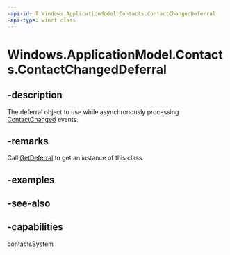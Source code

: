 ```yaml
---
-api-id: T:Windows.ApplicationModel.Contacts.ContactChangedDeferral
-api-type: winrt class
---
```


<!-- Class syntax.
public class ContactChangedDeferral : Windows.ApplicationModel.Contacts.IContactChangedDeferral
-->

# Windows.ApplicationModel.Contacts.ContactChangedDeferral

## -description
The deferral object to use while asynchronously processing [ContactChanged](contactstore_contactchanged.md) events.

## -remarks
Call [GetDeferral](contactchangedeventargs_getdeferral_254836512.md) to get an instance of this class.

## -examples

## -see-also

## -capabilities
contactsSystem
